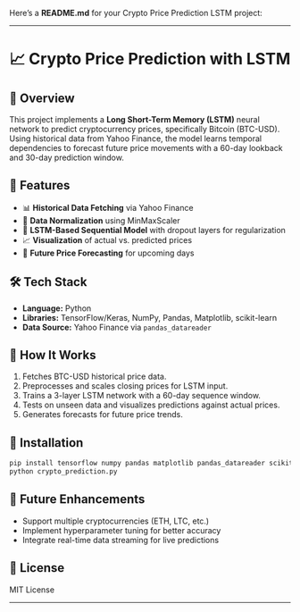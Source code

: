 Here’s a **README.md** for your Crypto Price Prediction LSTM project:

---

# 📈 Crypto Price Prediction with LSTM

## 📌 Overview

This project implements a **Long Short-Term Memory (LSTM)** neural network to predict cryptocurrency prices, specifically Bitcoin (BTC-USD). Using historical data from Yahoo Finance, the model learns temporal dependencies to forecast future price movements with a 60-day lookback and 30-day prediction window.

## 🚀 Features

* 📊 **Historical Data Fetching** via Yahoo Finance
* 🔄 **Data Normalization** using MinMaxScaler
* 🧠 **LSTM-Based Sequential Model** with dropout layers for regularization
* 📈 **Visualization** of actual vs. predicted prices
* 🔮 **Future Price Forecasting** for upcoming days

## 🛠️ Tech Stack

* **Language:** Python
* **Libraries:** TensorFlow/Keras, NumPy, Pandas, Matplotlib, scikit-learn
* **Data Source:** Yahoo Finance via `pandas_datareader`

## 📂 How It Works

1. Fetches BTC-USD historical price data.
2. Preprocesses and scales closing prices for LSTM input.
3. Trains a 3-layer LSTM network with a 60-day sequence window.
4. Tests on unseen data and visualizes predictions against actual prices.
5. Generates forecasts for future price trends.

## 🔧 Installation

```bash
pip install tensorflow numpy pandas matplotlib pandas_datareader scikit-learn
python crypto_prediction.py
```

## 📌 Future Enhancements

* Support multiple cryptocurrencies (ETH, LTC, etc.)
* Implement hyperparameter tuning for better accuracy
* Integrate real-time data streaming for live predictions

## 📜 License

MIT License

---
